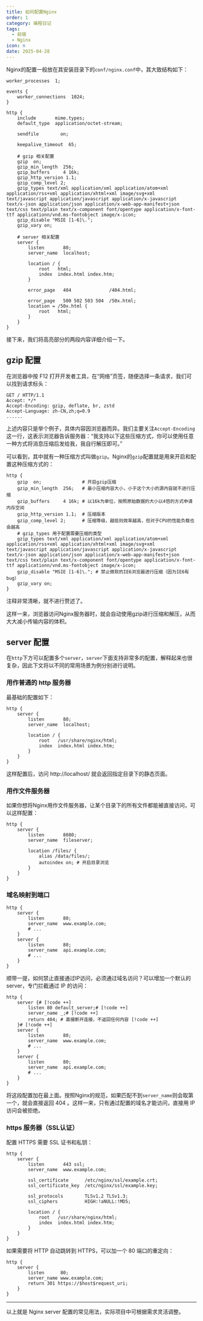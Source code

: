```yaml
---
title: 如何配置Nginx
order: 1
category: 编程日记
tags:
  - 前端
  - Nginx
icon: n
date: 2025-04-28
---
```


Nginx的配置一般放在其安装目录下的`conf/nginx.conf`中，其大致结构如下：

<!-- more -->

```nginx :no-collapsed-lines :no-line-numbers {16-23,26-41} title="nginx.conf"
worker_processes  1;

events {
    worker_connections  1024;
}

http {
    include       mime.types;
    default_type  application/octet-stream;

    sendfile        on;

    keepalive_timeout  65;

    # gzip 相关配置
    gzip  on;
    gzip_min_length  256;
    gzip_buffers     4 16k;
    gzip_http_version 1.1;
    gzip_comp_level 2;
    gzip_types text/xml application/xml application/atom+xml application/rss+xml application/xhtml+xml image/svg+xml text/javascript application/javascript application/x-javascript text/x-json application/json application/x-web-app-manifest+json text/css text/plain text/x-component font/opentype application/x-font-ttf applicationn/vnd.ms-fontobject image/x-icon;
    gzip_disable "MSIE [1-6]\.";
    gzip_vary on;

    # server 相关配置
    server {
        listen       80;
        server_name  localhost;

        location / {
            root   html;
            index  index.html index.htm;
        }

        error_page   404              /404.html;

        error_page   500 502 503 504  /50x.html;
        location = /50x.html {
            root   html;
        }
    }
}
```

接下来，我们将高亮部分的两段内容详细介绍一下。

## gzip 配置

在浏览器中按 F12 打开开发者工具，在“网络”页签，随便选择一条请求，我们可以找到请求标头：

```http :no-line-numbers {3}
GET / HTTP/1.1
Accept: */*
Accept-Encoding: gzip, deflate, br, zstd
Accept-Language: zh-CN,zh;q=0.9
......
```

上述内容只是举个例子，具体内容因浏览器而异。我们主要关注`Accept-Encoding`这一行，这表示浏览器告诉服务器：“我支持以下这些压缩方式，你可以使用任意一种方式将消息压缩后发给我，我自行解压即可。”

可以看到，其中就有一种压缩方式叫做`gzip`。Nginx的`gzip`配置就是用来开启和配置这种压缩方式的：

```nginx :no-line-numbers {2-10}
http {
    gzip  on;               # 开启gzip压缩
    gzip_min_length  256;   # 最小压缩内容大小，小于这个大小的源内容就不进行压缩
    gzip_buffers     4 16k; # 以16k为单位，按照原始数据的大小以4倍的方式申请内存空间
    gzip_http_version 1.1;  # 压缩版本
    gzip_comp_level 2;      # 压缩等级，越低则效率越高，但对于CPU的性能负载也会越高
    # gzip_types 用于配置需要压缩的类型
    gzip_types text/xml application/xml application/atom+xml application/rss+xml application/xhtml+xml image/svg+xml text/javascript application/javascript application/x-javascript text/x-json application/json application/x-web-app-manifest+json text/css text/plain text/x-component font/opentype application/x-font-ttf applicationn/vnd.ms-fontobject image/x-icon;
    gzip_disable "MSIE [1-6]\."; # 禁止微软的IE6浏览器进行压缩（因为IE6有bug）
    gzip_vary on;
}
```

注释非常清晰，就不进行赘述了。

这样一来，浏览器访问Nginx服务器时，就会自动使用gzip进行压缩和解压，从而大大减小传输内容的体积。

## server 配置

在`http`下方可以配置多个`server`，`server`下面支持非常多的配置，解释起来也很复杂，因此下文将以不同的常用场景为例分别进行说明。

### 用作普通的 http 服务器

最基础的配置如下：

```nginx :no-line-numbers
http {
    server {
        listen       80;
        server_name  localhost;
    
        location / {
            root   /usr/share/nginx/html;
            index  index.html index.htm;
        }
    }
}
```

这样配置后，访问 http://localhost/ 就会返回指定目录下的静态页面。

### 用作文件服务器

如果你想将Nginx用作文件服务器，让某个目录下的所有文件都能被直接访问，可以这样配置：

```nginx :no-line-numbers
http {
    server {
        listen       8080;
        server_name  fileserver;
    
        location /files/ {
            alias /data/files/;
            autoindex on; # 开启目录浏览
        }
    }
}
```

### 域名映射到端口

```nginx :no-line-numbers
http {
    server {
        listen       80;
        server_name  www.example.com;
        # ...
    }
    server {
        listen       80;
        server_name  api.example.com;
        # ...
    }
}
```

顺带一提，如何禁止直接通过IP访问，必须通过域名访问？可以增加一个默认的 server，专门拦截通过 IP 的访问：

```nginx :no-line-numbers :no-collapsed-lines
http {
    server {# [!code ++]
        listen 80 default_server;# [!code ++]
        server_name _;# [!code ++]
        return 404; # 直接断开连接，不返回任何内容 [!code ++]
    }# [!code ++]
    server {
        listen       80;
        server_name  www.example.com;
        # ...
    }
    server {
        listen       80;
        server_name  api.example.com;
        # ...
    }
}
```

将这段配置加在最上面。按照Nginx的规范，如果匹配不到`server_name`则会取第一个，就会直接返回 404 。这样一来，只有通过配置的域名才能访问，直接用 IP 访问会被拒绝。

### https 服务器（SSL认证）

配置 HTTPS 需要 SSL 证书和私钥：

```nginx :no-line-numbers :no-collapsed-lines
http {
    server {
        listen       443 ssl;
        server_name  www.example.com;
    
        ssl_certificate      /etc/nginx/ssl/example.crt;
        ssl_certificate_key  /etc/nginx/ssl/example.key;
    
        ssl_protocols        TLSv1.2 TLSv1.3;
        ssl_ciphers          HIGH:!aNULL:!MD5;
    
        location / {
            root   /usr/share/nginx/html;
            index  index.html index.htm;
        }
    }
}
```

如果需要将 HTTP 自动跳转到 HTTPS，可以加一个 80 端口的重定向：

```nginx :no-line-numbers
http {
    server {
        listen      80;
        server_name www.example.com;
        return 301 https://$host$request_uri;
    }
}
```

---

以上就是 Nginx server 配置的常见用法，实际项目中可根据需求灵活调整。
